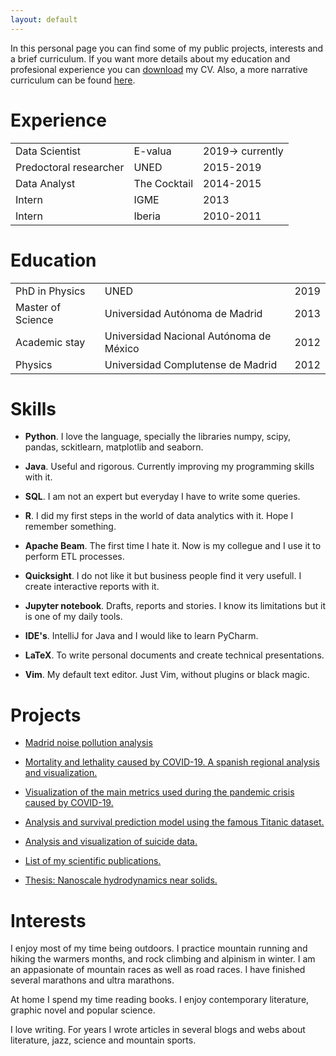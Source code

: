 ```yaml
---
layout: default
---
```


In this personal page you can find some of my public projects, interests and a brief curriculum. If you want more details about my education and profesional experience you can [download](https://github.com/ddzumajo/ddzumajo.github.io/blob/master/cv.pdf) my CV. Also, a more narrative curriculum can be found [here](./aboutMe.html).


# Experience

|                       |              |                  |
|:----------------------|:-------------|:-----------------|
|Data Scientist         | E-valua      | 2019-> currently |
|Predoctoral researcher | UNED         | 2015-2019        |
|Data Analyst           | The Cocktail | 2014-2015        |
|Intern                 | IGME         | 2013             |
|Intern                 | Iberia       | 2010-2011        |


# Education

|                   |                                   |      |
|:------------------|:----------------------------------|:-----|
| PhD in Physics    | UNED                              | 2019 |
| Master of Science | Universidad Autónoma de Madrid    | 2013 |
| Academic stay     | Universidad Nacional Autónoma de México | 2012 |
| Physics           | Universidad Complutense de Madrid | 2012 |



# Skills


* **Python**. I love the language, specially the libraries numpy, scipy, pandas, sckitlearn, matplotlib and seaborn. 

* **Java**. Useful and rigorous. Currently improving my programming skills with it. 

* **SQL**. I am not an expert but everyday I have to write some queries.  

* **R**. I did my first steps in the world of data analytics with it. Hope I remember something. 

* **Apache Beam**. The first time I hate it. Now is my collegue and I use it to perform ETL processes. 

* **Quicksight**. I do not like it but business people find it very usefull. I create interactive reports with it.   

* **Jupyter notebook**. Drafts, reports and stories. I know its limitations but it is one of my daily tools. 

* **IDE's**. IntelliJ for Java and I would like to learn PyCharm. 

* **LaTeX**. To write personal documents and create technical presentations. 

* **Vim**. My default text editor. Just Vim, without plugins or black magic. 


# Projects

* [Madrid noise pollution analysis](https://github.com/ddzumajo/ruido_madrid)

* [Mortality and lethality caused by COVID-19. A spanish regional analysis and visualization.](https://github.com/ddzumajo/covid19/blob/master/regional-analysis/covid19-regional.ipynb)


* [Visualization of the main metrics used during the pandemic crisis caused by COVID-19.](https://github.com/ddzumajo/covid19/blob/master/general-analysis/covid19-SpainAndMadrid.ipynb)


* [Analysis and survival prediction model using the famous Titanic dataset.](https://www.kaggle.com/diegodz/analysis-and-survival-prediction-model)

* [Analysis and visualization of suicide data.](https://www.kaggle.com/diegodz/analysis-and-visualization-of-suicide-data)

* [List of my scientific publications.](./publications.html)

* [Thesis: Nanoscale hydrodynamics near solids.](http://62.204.194.43/fez/view/tesisuned:ED-Pg-Ciencias-Dduque)


# Interests

I enjoy most of my time being outdoors. I practice mountain running and hiking the warmers months, and rock climbing and alpinism in winter. I am an appasionate of mountain races as well as road races. I have finished several marathons and ultra marathons.

At home I spend my time reading books. I enjoy contemporary literature, graphic novel and popular science.

I love writing. For years I wrote articles in several blogs and webs about literature, jazz, science and mountain sports.
